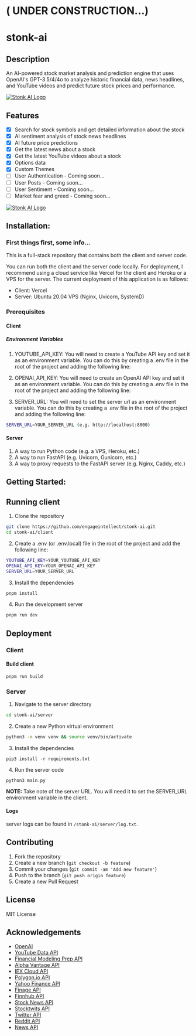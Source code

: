 # ( UNDER CONSTRUCTION...)

# stonk-ai

## Description

An AI-powered stock market analysis and prediction engine that uses OpenAI's GPT-3.5/4/4o to analyze historic financial data, news headlines, and YouTube videos and predict future stock prices and performance.

[![Stonk AI Logo](/assets/stonkai.png)](https://stonkai.xyz)

## Features

- [x] Search for stock symbols and get detailed information about the stock
- [x] AI sentiment analysis of stock news headlines
- [x] AI future price predictions
- [x] Get the latest news about a stock
- [x] Get the latest YouTube videos about a stock
- [x] Options data
- [x] Custom Themes
- [ ] User Authentication - Coming soon...
- [ ] User Posts - Coming soon...
- [ ] User Sentiment - Coming soon...
- [ ] Market fear and greed - Coming soon...

[![Stonk AI Logo](/assets/stonkai-sentiment.png)](https://stonkai.xyz)

## Installation:

### First things first, some info...

This is a full-stack repository that contains both the client and server code.

You can run both the client and the server code locally. For deployment, I recommend using a cloud service like Vercel for the client and Heroku or a VPS for the server. The current deployment of this application is as follows:

- Client: Vercel
- Server: Ubuntu 20.04 VPS (Nginx, Uvicorn, SystemD)

### Prerequisites

#### Client

##### Environment Variables

1. YOUTUBE_API_KEY: You will need to create a YouTube API key and set it as an environment variable. You can do this by creating a .env file in the root of the project and adding the following line:

2. OPENAI_API_KEY: You will need to create an OpenAI API key and set it as an environment variable. You can do this by creating a .env file in the root of the project and adding the following line:

3. SERVER_URL: You will need to set the server url as an environment variable. You can do this by creating a .env file in the root of the project and adding the following line:

```bash
SERVER_URL=YOUR_SERVER_URL (e.g. http://localhost:8000)
```

#### Server

1. A way to run Python code (e.g. a VPS, Heroku, etc.)
2. A way to run FastAPI (e.g. Uvicorn, Gunicorn, etc.)
3. A way to proxy requests to the FastAPI server (e.g. Nginx, Caddy, etc.)

## Getting Started:

## Running client

1. Clone the repository

```bash
git clone https://github.com/engageintellect/stonk-ai.git
cd stonk-ai/client
```

2. Create a .env (or .env.local) file in the root of the project and add the following line:

```bash
YOUTUBE_API_KEY=YOUR_YOUTUBE_API_KEY
OPENAI_API_KEY=YOUR_OPENAI_API_KEY
SERVER_URL=YOUR_SERVER_URL
```

3. Install the dependencies

```bash
pnpm install
```

4. Run the development server

```bash
pnpm run dev
```

## Deployment

### Client

#### Build client

```bash
pnpm run build
```

### Server

1. Navigate to the server directory

```bash
cd stonk-ai/server
```

2. Create a new Python virtual environment

```bash
python3 -m venv venv && source venv/bin/activate
```

3. Install the dependencies

```
pip3 install -r requirements.txt
```

4. Run the server code

```
python3 main.py
```

**NOTE:** Take note of the server URL. You will need it to set the SERVER_URL environment variable in the client.

#### Logs

server logs can be found in `/stonk-ai/server/log.txt`.

## Contributing

1. Fork the repository
2. Create a new branch (`git checkout -b feature`)
3. Commit your changes (`git commit -am 'Add new feature'`)
4. Push to the branch (`git push origin feature`)
5. Create a new Pull Request

## License

MIT License

## Acknowledgements

- [OpenAI](https://openai.com)
- [YouTube Data API](https://developers.google.com/youtube/v3)
- [Financial Modeling Prep API](https://financialmodelingprep.com/developer/docs)
- [Alpha Vantage API](https://www.alphavantage.co/documentation/)
- [IEX Cloud API](https://iexcloud.io/docs/api/)
- [Polygon.io API](https://polygon.io/docs/getting-started)
- [Yahoo Finance API](https://www.yahoofinanceapi.com/)
- [Finage API](https://finage.co.uk/docs)
- [Finnhub API](https://finnhub.io/docs/api)
- [Stock News API](https://stocknewsapi.com/)
- [Stocktwits API](https://api.stocktwits.com/developers/docs)
- [Twitter API](https://developer.twitter.com/en/docs)
- [Reddit API](https://www.reddit.com/dev/api/)
- [News API](https://newsapi.org/docs)
